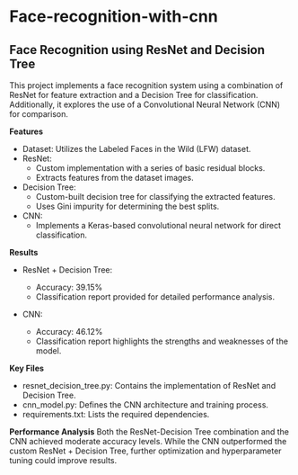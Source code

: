 # Face-recognition-with-cnn

## Face Recognition using ResNet and Decision Tree
This project implements a face recognition system using a combination of ResNet for feature extraction and a Decision Tree for classification. Additionally, it explores the use of a Convolutional Neural Network (CNN) for comparison.

**Features**
- Dataset: Utilizes the Labeled Faces in the Wild (LFW) dataset.
- ResNet:
   - Custom implementation with a series of basic residual blocks.
   -  Extracts features from the dataset images.
- Decision Tree:
   - Custom-built decision tree for classifying the extracted features.
   - Uses Gini impurity for determining the best splits.
- CNN:
   - Implements a Keras-based convolutional neural network for direct classification.
     
**Results**
- ResNet + Decision Tree:

   - Accuracy: 39.15%
   - Classification report provided for detailed performance analysis.
- CNN:

   - Accuracy: 46.12%
   - Classification report highlights the strengths and weaknesses of the model.


**Key Files**
- resnet_decision_tree.py: Contains the implementation of ResNet and Decision Tree.
- cnn_model.py: Defines the CNN architecture and training process.
- requirements.txt: Lists the required dependencies.

**Performance Analysis**
Both the ResNet-Decision Tree combination and the CNN achieved moderate accuracy levels. While the CNN outperformed the custom ResNet + Decision Tree, further optimization and hyperparameter tuning could improve results.

